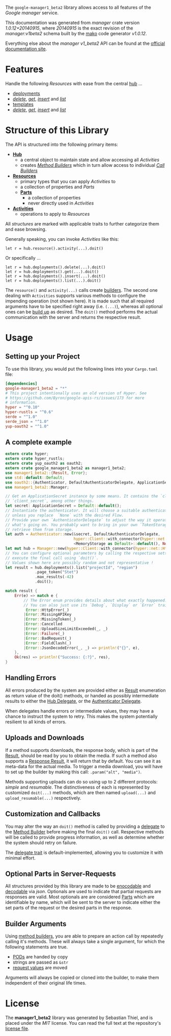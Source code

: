 <!---
DO NOT EDIT !
This file was generated automatically from 'src/mako/api/README.md.mako'
DO NOT EDIT !
-->
The `google-manager1_beta2` library allows access to all features of the *Google manager* service.

This documentation was generated from *manager* crate version *1.0.12+20140915*, where *20140915* is the exact revision of the *manager:v1beta2* schema built by the [mako](http://www.makotemplates.org/) code generator *v1.0.12*.

Everything else about the *manager* *v1_beta2* API can be found at the
[official documentation site](https://developers.google.com/deployment-manager/).
# Features

Handle the following *Resources* with ease from the central [hub](https://docs.rs/google-manager1_beta2/1.0.12+20140915/google_manager1_beta2/struct.Manager.html) ... 

* [deployments](https://docs.rs/google-manager1_beta2/1.0.12+20140915/google_manager1_beta2/struct.Deployment.html)
 * [*delete*](https://docs.rs/google-manager1_beta2/1.0.12+20140915/google_manager1_beta2/struct.DeploymentDeleteCall.html), [*get*](https://docs.rs/google-manager1_beta2/1.0.12+20140915/google_manager1_beta2/struct.DeploymentGetCall.html), [*insert*](https://docs.rs/google-manager1_beta2/1.0.12+20140915/google_manager1_beta2/struct.DeploymentInsertCall.html) and [*list*](https://docs.rs/google-manager1_beta2/1.0.12+20140915/google_manager1_beta2/struct.DeploymentListCall.html)
* [templates](https://docs.rs/google-manager1_beta2/1.0.12+20140915/google_manager1_beta2/struct.Template.html)
 * [*delete*](https://docs.rs/google-manager1_beta2/1.0.12+20140915/google_manager1_beta2/struct.TemplateDeleteCall.html), [*get*](https://docs.rs/google-manager1_beta2/1.0.12+20140915/google_manager1_beta2/struct.TemplateGetCall.html), [*insert*](https://docs.rs/google-manager1_beta2/1.0.12+20140915/google_manager1_beta2/struct.TemplateInsertCall.html) and [*list*](https://docs.rs/google-manager1_beta2/1.0.12+20140915/google_manager1_beta2/struct.TemplateListCall.html)




# Structure of this Library

The API is structured into the following primary items:

* **[Hub](https://docs.rs/google-manager1_beta2/1.0.12+20140915/google_manager1_beta2/struct.Manager.html)**
    * a central object to maintain state and allow accessing all *Activities*
    * creates [*Method Builders*](https://docs.rs/google-manager1_beta2/1.0.12+20140915/google_manager1_beta2/trait.MethodsBuilder.html) which in turn
      allow access to individual [*Call Builders*](https://docs.rs/google-manager1_beta2/1.0.12+20140915/google_manager1_beta2/trait.CallBuilder.html)
* **[Resources](https://docs.rs/google-manager1_beta2/1.0.12+20140915/google_manager1_beta2/trait.Resource.html)**
    * primary types that you can apply *Activities* to
    * a collection of properties and *Parts*
    * **[Parts](https://docs.rs/google-manager1_beta2/1.0.12+20140915/google_manager1_beta2/trait.Part.html)**
        * a collection of properties
        * never directly used in *Activities*
* **[Activities](https://docs.rs/google-manager1_beta2/1.0.12+20140915/google_manager1_beta2/trait.CallBuilder.html)**
    * operations to apply to *Resources*

All *structures* are marked with applicable traits to further categorize them and ease browsing.

Generally speaking, you can invoke *Activities* like this:

```Rust,ignore
let r = hub.resource().activity(...).doit()
```

Or specifically ...

```ignore
let r = hub.deployments().delete(...).doit()
let r = hub.deployments().get(...).doit()
let r = hub.deployments().insert(...).doit()
let r = hub.deployments().list(...).doit()
```

The `resource()` and `activity(...)` calls create [builders][builder-pattern]. The second one dealing with `Activities` 
supports various methods to configure the impending operation (not shown here). It is made such that all required arguments have to be 
specified right away (i.e. `(...)`), whereas all optional ones can be [build up][builder-pattern] as desired.
The `doit()` method performs the actual communication with the server and returns the respective result.

# Usage

## Setting up your Project

To use this library, you would put the following lines into your `Cargo.toml` file:

```toml
[dependencies]
google-manager1_beta2 = "*"
# This project intentionally uses an old version of Hyper. See
# https://github.com/Byron/google-apis-rs/issues/173 for more
# information.
hyper = "^0.10"
hyper-rustls = "^0.6"
serde = "^1.0"
serde_json = "^1.0"
yup-oauth2 = "^1.0"
```

## A complete example

```Rust
extern crate hyper;
extern crate hyper_rustls;
extern crate yup_oauth2 as oauth2;
extern crate google_manager1_beta2 as manager1_beta2;
use manager1_beta2::{Result, Error};
use std::default::Default;
use oauth2::{Authenticator, DefaultAuthenticatorDelegate, ApplicationSecret, MemoryStorage};
use manager1_beta2::Manager;

// Get an ApplicationSecret instance by some means. It contains the `client_id` and 
// `client_secret`, among other things.
let secret: ApplicationSecret = Default::default();
// Instantiate the authenticator. It will choose a suitable authentication flow for you, 
// unless you replace  `None` with the desired Flow.
// Provide your own `AuthenticatorDelegate` to adjust the way it operates and get feedback about 
// what's going on. You probably want to bring in your own `TokenStorage` to persist tokens and
// retrieve them from storage.
let auth = Authenticator::new(&secret, DefaultAuthenticatorDelegate,
                              hyper::Client::with_connector(hyper::net::HttpsConnector::new(hyper_rustls::TlsClient::new())),
                              <MemoryStorage as Default>::default(), None);
let mut hub = Manager::new(hyper::Client::with_connector(hyper::net::HttpsConnector::new(hyper_rustls::TlsClient::new())), auth);
// You can configure optional parameters by calling the respective setters at will, and
// execute the final call using `doit()`.
// Values shown here are possibly random and not representative !
let result = hub.deployments().list("projectId", "region")
             .page_token("Stet")
             .max_results(-42)
             .doit();

match result {
    Err(e) => match e {
        // The Error enum provides details about what exactly happened.
        // You can also just use its `Debug`, `Display` or `Error` traits
         Error::HttpError(_)
        |Error::MissingAPIKey
        |Error::MissingToken(_)
        |Error::Cancelled
        |Error::UploadSizeLimitExceeded(_, _)
        |Error::Failure(_)
        |Error::BadRequest(_)
        |Error::FieldClash(_)
        |Error::JsonDecodeError(_, _) => println!("{}", e),
    },
    Ok(res) => println!("Success: {:?}", res),
}

```
## Handling Errors

All errors produced by the system are provided either as [Result](https://docs.rs/google-manager1_beta2/1.0.12+20140915/google_manager1_beta2/enum.Result.html) enumeration as return value of 
the doit() methods, or handed as possibly intermediate results to either the 
[Hub Delegate](https://docs.rs/google-manager1_beta2/1.0.12+20140915/google_manager1_beta2/trait.Delegate.html), or the [Authenticator Delegate](https://docs.rs/yup-oauth2/*/yup_oauth2/trait.AuthenticatorDelegate.html).

When delegates handle errors or intermediate values, they may have a chance to instruct the system to retry. This 
makes the system potentially resilient to all kinds of errors.

## Uploads and Downloads
If a method supports downloads, the response body, which is part of the [Result](https://docs.rs/google-manager1_beta2/1.0.12+20140915/google_manager1_beta2/enum.Result.html), should be
read by you to obtain the media.
If such a method also supports a [Response Result](https://docs.rs/google-manager1_beta2/1.0.12+20140915/google_manager1_beta2/trait.ResponseResult.html), it will return that by default.
You can see it as meta-data for the actual media. To trigger a media download, you will have to set up the builder by making
this call: `.param("alt", "media")`.

Methods supporting uploads can do so using up to 2 different protocols: 
*simple* and *resumable*. The distinctiveness of each is represented by customized 
`doit(...)` methods, which are then named `upload(...)` and `upload_resumable(...)` respectively.

## Customization and Callbacks

You may alter the way an `doit()` method is called by providing a [delegate](https://docs.rs/google-manager1_beta2/1.0.12+20140915/google_manager1_beta2/trait.Delegate.html) to the 
[Method Builder](https://docs.rs/google-manager1_beta2/1.0.12+20140915/google_manager1_beta2/trait.CallBuilder.html) before making the final `doit()` call. 
Respective methods will be called to provide progress information, as well as determine whether the system should 
retry on failure.

The [delegate trait](https://docs.rs/google-manager1_beta2/1.0.12+20140915/google_manager1_beta2/trait.Delegate.html) is default-implemented, allowing you to customize it with minimal effort.

## Optional Parts in Server-Requests

All structures provided by this library are made to be [enocodable](https://docs.rs/google-manager1_beta2/1.0.12+20140915/google_manager1_beta2/trait.RequestValue.html) and 
[decodable](https://docs.rs/google-manager1_beta2/1.0.12+20140915/google_manager1_beta2/trait.ResponseResult.html) via *json*. Optionals are used to indicate that partial requests are responses 
are valid.
Most optionals are are considered [Parts](https://docs.rs/google-manager1_beta2/1.0.12+20140915/google_manager1_beta2/trait.Part.html) which are identifiable by name, which will be sent to 
the server to indicate either the set parts of the request or the desired parts in the response.

## Builder Arguments

Using [method builders](https://docs.rs/google-manager1_beta2/1.0.12+20140915/google_manager1_beta2/trait.CallBuilder.html), you are able to prepare an action call by repeatedly calling it's methods.
These will always take a single argument, for which the following statements are true.

* [PODs][wiki-pod] are handed by copy
* strings are passed as `&str`
* [request values](https://docs.rs/google-manager1_beta2/1.0.12+20140915/google_manager1_beta2/trait.RequestValue.html) are moved

Arguments will always be copied or cloned into the builder, to make them independent of their original life times.

[wiki-pod]: http://en.wikipedia.org/wiki/Plain_old_data_structure
[builder-pattern]: http://en.wikipedia.org/wiki/Builder_pattern
[google-go-api]: https://github.com/google/google-api-go-client

# License
The **manager1_beta2** library was generated by Sebastian Thiel, and is placed 
under the *MIT* license.
You can read the full text at the repository's [license file][repo-license].

[repo-license]: https://github.com/Byron/google-apis-rsblob/master/LICENSE.md
